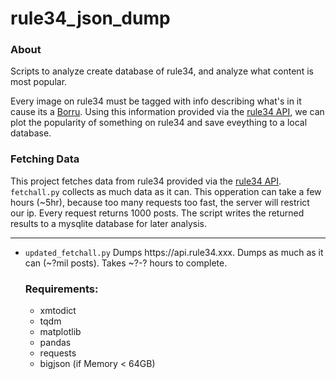 # rule34_json_dump
<h3><b>About</b></h3>
Scripts to analyze create database of rule34, and analyze what content is most popular.<br>

Every image on rule34 must be tagged with info describing what's in it cause its a <a href="https://booru.org/">Borru</a>. Using this information provided via the <a href="https://api.rule34.xxx/">rule34 API</a>, we can plot the popularity of something on rule34 and save eveything to a local database.

<h3><b>Fetching Data</b></h3>
This project fetches data from rule34 provided via the <a href="https://api.rule34.xxx/">rule34 API</a>. <code>fetchall.py</code> collects as much data as it can. This opperation can take a few hours (~5hr), because too many requests too fast, the server will restrict our ip. Every request returns 1000 posts. The script writes the returned results to a mysqlite database for later analysis.

<hr>
<ul>
  <li><code>updated_fetchall.py</code> Dumps https://api.rule34.xxx. Dumps as much as it can (~?mil posts). Takes ~?-? hours to complete.<br>

<h3><b>Requirements:</b></h3>
<ul>
  <li>xmtodict</li>
  <li>tqdm</li>
  <li>matplotlib</li>
  <li>pandas</li>
  <li>requests</li>
  <li>bigjson (if Memory < 64GB)</li>
</ul>
